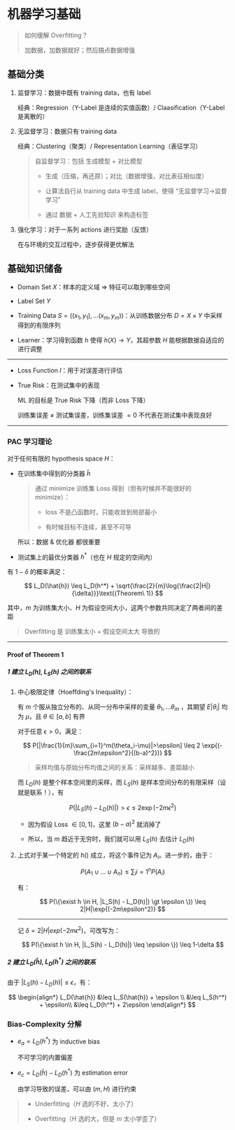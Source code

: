 # 机器学习基础

> 如何缓解 Overfitting？
>
> 加数据，加数据就好；然后搞点数据增强

## 基础分类

1. 监督学习：数据中既有 training data，也有 label

    经典：Regression（Y-Label 是连续的实值函数）/ Claasification（Y-Label 是离散的）

2. 无监督学习：数据只有 training data

    经典：Clustering（聚类）/ Representation Learning（表征学习）

    > 自监督学习：包括 生成模型 + 对比模型
    >
    > - 生成（压缩，再还原）；对比（数据增强，对比表征相似度）
    >
    > - 让算法自行从 training data 中生成 label，使得 “无监督学习->监督学习”
    >
    > - 通过 数据 + 人工先验知识 来构造标签


3. 强化学习：对于一系列 actions 进行奖励（反馈）

    在与环境的交互过程中，逐步获得更优解法

## 基础知识储备

- Domain Set $X$：样本的定义域 => 特征可以取到哪些空间

- Label Set $Y$

- Training Data $S = ((x_1,y_1),...(x_m,y_m))$：从训练数据分布 $D = X \times Y$ 中采样得到的有限序列

- Learner：学习得到函数 $h$ 使得 $h(X) \rightarrow Y$，其超参数 $H$ 能根据数据自适应的进行调整

---

- Loss Function $l$：用于对误差进行评估

- True Risk：在测试集中的表现

    ML 的目标是 True Risk 下降（而非 Loss 下降）

    训练集误差 $\neq$ 测试集误差，训练集误差 $=0$ 不代表在测试集中表现良好

---

### PAC 学习理论

对于任何有限的 hypothesis space $H$：

- 在训练集中得到的分类器 $\hat{h}$

    > 通过 minimize 训练集 Loss 得到（但有时候并不能很好的 minimize）：
    >
    > - loss 不是凸函数时，只能收敛到局部最小
    >
    > - 有时候目标不连续，甚至不可导

    所以：数据 & 优化器 都很重要

- 测试集上的最优分类器 $h^*$（也在 $H$ 规定的空间内）

有 $1-\delta$ 的概率满足：

$$
L_D(\hat{h}) \leq L_D(h^*) + \sqrt{\frac{2}{m}\log{\frac{2|H|}{\delta}}}\text{(Theorem\ 1)}
$$

其中，$m$ 为训练集大小、$H$ 为假设空间大小，这两个参数共同决定了两者间的差距

> Overfitting 是 训练集太小 + 假设空间太大 导致的

---

#### Proof of Theorem 1

##### 1 建立 $L_D(h), L_S(h)$ 之间的联系
 
1. 中心极限定律（Hoeffding's Inequality）： 
    
    有 $m$ 个服从独立分布的、从同一分布中采样的变量 $\theta_1,...\theta_m$ ，其期望 $E|\theta_i|$ 均为 $\mu$，且 $\theta \in [a,b]$ 有界

    对于任意 $\epsilon > 0$，满足：

    $$
    P[|\frac{1}{m}\sum_{i=1}^m(\theta_i-\mu)|>\epsilon] \leq 2 \exp{(-\frac{2m\epsilon^2}{(b-a)^2})}
    $$

    > 采样均值与原始分布均值之间的关系：采样越多、差距越小

    而 $L_D(h)$ 是整个样本空间里的采样，而 $L_S(h)$ 是样本空间分布的有限采样（设就是联系！），有

    $$
    P(|L_S(h) - L_D(h)|) \gt \epsilon \leq 2 \exp{(-2m\epsilon^2)}
    $$

    - 因为假设 Loss $\in [0,1]$，这里 $(b-a)^2$ 就消掉了

    - 所以，当 $m$ 趋近于无穷时，我们就可以用 $L_S(h)$ 去估计 $L_D(h)$

2. 上式对于某一个特定的 $h()$ 成立，将这个事件记为 $A_i$。进一步的，由于：

    $$
    P(A_1 \cup ... \cup A_n) \leq \sum_i{i=1}^nP(A_i)
    $$

    有：

    $$
    P(\{\exist h \in H, |L_S(h) - L_D(h)|) \gt \epsilon \}) \leq 2|H|\exp{(-2m\epsilon^2)}
    $$

    ---

    记 $\delta = 2|H|exp(-2m\epsilon^2)$，可改写为：

    $$
    P(\{\exist h \in H, |L_S(h) - L_D(h)|) \leq \epsilon \}) \leq 1-\delta
    $$

##### 2 建立 $L_D(\hat{h}), L_D(h^*)$ 之间的联系

由于 $|L_S(h) - L_D(h)| \leq \epsilon$，有：

$$
\begin{align*}
    L_D(\hat{h}) &\leq L_S(\hat{h}) + \epsilon \\
    &\leq L_S(h^*) + \epsilon\\
    &\leq L_D(h^*) + 2\epsilon
\end{align*}
$$

### Bias-Complexity 分解

- $e_a = L_D(h^*)$ 为 inductive bias 

    不可学习的内置偏差

- $e_c = L_D(\hat{h})-L_D(h^*)$ 为 estimation error

    由学习导致的误差，可以由 $(m,H)$ 进行约束


> - Underfitting（$H$ 选的不好、太小了）
>
> - Overfitting（$H$ 选的大，但是 $m$ 太小学歪了）

